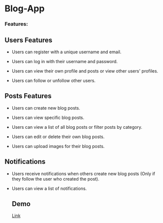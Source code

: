 # Blog-App

### Features:

## Users Features

- Users can register with a unique username and email.

- Users can log in with their username and password.

- Users can view their own profile and posts or view other users' profiles.

- Users can follow or unfollow other users.


## Posts Features

- Users can create new blog posts.

- Users can view specific blog posts.

- Users can view a list of all blog posts or filter posts by category.

- Users can edit or delete their own blog posts.

- Users can upload images for their blog posts.


## Notifications

- Users receive notifications when others create new blog posts (Only if they follow the user who created the post).

- Users can view a list of notifications.

  ## Demo
  [Link](https://www.youtube.com/watch?v=iGVO8gnC-M8)
